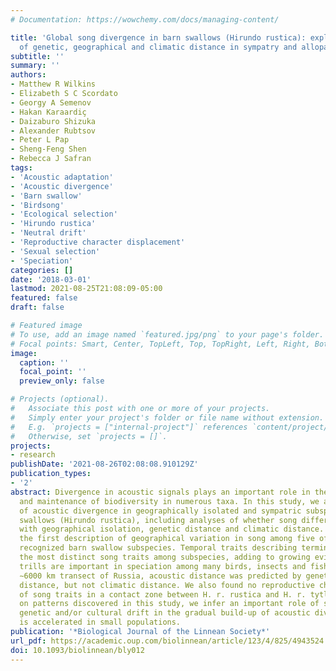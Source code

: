 ```yaml
---
# Documentation: https://wowchemy.com/docs/managing-content/

title: 'Global song divergence in barn swallows (Hirundo rustica): exploring the roles
  of genetic, geographical and climatic distance in sympatry and allopatry'
subtitle: ''
summary: ''
authors:
- Matthew R Wilkins
- Elizabeth S C Scordato
- Georgy A Semenov
- Hakan Karaardiç
- Daizaburo Shizuka
- Alexander Rubtsov
- Peter L Pap
- Sheng-Feng Shen
- Rebecca J Safran
tags:
- 'Acoustic adaptation'
- 'Acoustic divergence'
- 'Barn swallow'
- 'Birdsong'
- 'Ecological selection'
- 'Hirundo rustica'
- 'Neutral drift'
- 'Reproductive character displacement'
- 'Sexual selection'
- 'Speciation'
categories: []
date: '2018-03-01'
lastmod: 2021-08-25T21:08:09-05:00
featured: false
draft: false

# Featured image
# To use, add an image named `featured.jpg/png` to your page's folder.
# Focal points: Smart, Center, TopLeft, Top, TopRight, Left, Right, BottomLeft, Bottom, BottomRight.
image:
  caption: ''
  focal_point: ''
  preview_only: false

# Projects (optional).
#   Associate this post with one or more of your projects.
#   Simply enter your project's folder or file name without extension.
#   E.g. `projects = ["internal-project"]` references `content/project/deep-learning/index.md`.
#   Otherwise, set `projects = []`.
projects: 
- research
publishDate: '2021-08-26T02:08:08.910129Z'
publication_types:
- '2'
abstract: Divergence in acoustic signals plays an important role in the production
  and maintenance of biodiversity in numerous taxa. In this study, we assess patterns
  of acoustic divergence in geographically isolated and sympatric subspecies of barn
  swallows (Hirundo rustica), including analyses of whether song differentiation varies
  with geographical isolation, genetic distance and climatic distance. We provide
  the first description of geographical variation in song among five of six currently
  recognized barn swallow subspecies. Temporal traits describing terminal trills were
  the most distinct song traits among subspecies, adding to growing evidence that
  trills are important in speciation among many birds, insects and fish. Across a
  ∼6000 km transect of Russia, acoustic distance was predicted by genetic and geographical
  distance, but not climatic distance. We also found no reproductive character displacement
  of song traits in a contact zone between H. r. rustica and H. r. tytleri. Based
  on patterns discovered in this study, we infer an important role of sexual selection,
  genetic and/or cultural drift in the gradual build-up of acoustic divergence, which
  is accelerated in small populations.
publication: '*Biological Journal of the Linnean Society*'
url_pdf: https://academic.oup.com/biolinnean/article/123/4/825/4943524
doi: 10.1093/biolinnean/bly012
---
```

